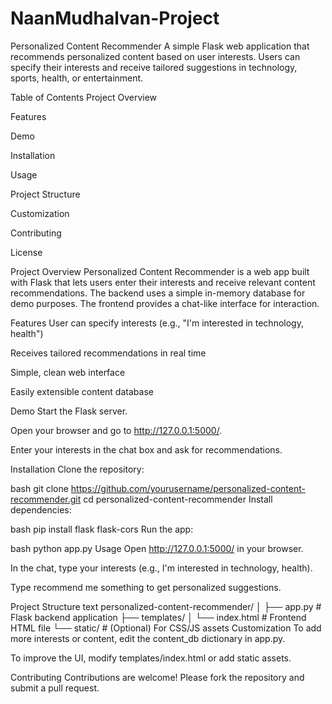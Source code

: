 # NaanMudhalvan-Project
Personalized Content Recommender
A simple Flask web application that recommends personalized content based on user interests. Users can specify their interests and receive tailored suggestions in technology, sports, health, or entertainment.

Table of Contents
Project Overview

Features

Demo

Installation

Usage

Project Structure

Customization

Contributing

License

Project Overview
Personalized Content Recommender is a web app built with Flask that lets users enter their interests and receive relevant content recommendations. The backend uses a simple in-memory database for demo purposes. The frontend provides a chat-like interface for interaction.

Features
User can specify interests (e.g., "I'm interested in technology, health")

Receives tailored recommendations in real time

Simple, clean web interface

Easily extensible content database

Demo
Start the Flask server.

Open your browser and go to http://127.0.0.1:5000/.

Enter your interests in the chat box and ask for recommendations.

Installation
Clone the repository:

bash
git clone https://github.com/yourusername/personalized-content-recommender.git
cd personalized-content-recommender
Install dependencies:

bash
pip install flask flask-cors
Run the app:

bash
python app.py
Usage
Open http://127.0.0.1:5000/ in your browser.

In the chat, type your interests (e.g., I'm interested in technology, health).

Type recommend me something to get personalized suggestions.

Project Structure
text
personalized-content-recommender/
│
├── app.py          # Flask backend application
├── templates/
│   └── index.html  # Frontend HTML file
└── static/         # (Optional) For CSS/JS assets
Customization
To add more interests or content, edit the content_db dictionary in app.py.

To improve the UI, modify templates/index.html or add static assets.

Contributing
Contributions are welcome! Please fork the repository and submit a pull request.

